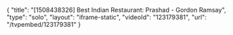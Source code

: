 {
    "title": "[1508438326] Best Indian Restaurant: Prashad - Gordon Ramsay",
    "type": "solo",
    "layout": "iframe-static",
    "videoId": "123179381",
    "url": "\/tvpembed\/123179381"
}
